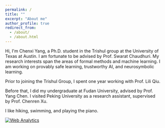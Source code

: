 ```yaml
---
permalink: /
title: ""
excerpt: "About me"
author_profile: true
redirect_from: 
  - /about/
  - /about.html
---
```


Hi, I'm Chenxi Yang, a Ph.D. student in the Trishul group at the University of Texas at Austin. I am fortunate to be advised by <a href="http://www.cs.utexas.edu/~swarat/" style="text-decoration: none">Prof. Swarat Chaudhuri</a>. My research interests span the areas of formal methods and machine learning. I am working on provably safe learning, trustworthy AI, and neurosymbolic learning.

Prior to joining the Trishul Group, I spent one year working with <a href="https://www.cs.utexas.edu/~lili/" style="text-decoration: none">Prof. Lili Qiu</a>. 
   <!-- [Prof. Lili Qiu](https://www.cs.utexas.edu/~lili/).  -->
Before that, I did my undergraduate at Fudan University, advised by <a href="https://chenyang03.wordpress.com/" style="text-decoration: none">Prof. Yang Chen</a>. I visited Peking University as a research assistant, supervised by <a href="http://soar.group/chenren/" style="text-decoration: none">Prof. Chenren Xu</a>. 

<!-- My CV is available [here](https://chenxi-yang.github.io/files/CV_ChenxiYang.pdf). -->

I like hiking, swimming, and playing the piano.

<!-- Default Statcounter code for github hompage
https://cxyang1997.github.io/ -->
<script type="text/javascript">
var sc_project=12178457; 
var sc_invisible=1; 
var sc_security="0c3d84b6"; 
</script>
<script type="text/javascript"
src="https://www.statcounter.com/counter/counter.js"
async></script>
<noscript><div class="statcounter"><a title="Web Analytics"
href="https://statcounter.com/" target="_blank"><img
class="statcounter"
src="https://c.statcounter.com/12178457/0/0c3d84b6/1/"
alt="Web Analytics"></a></div></noscript>
<!-- End of Statcounter Code -->
